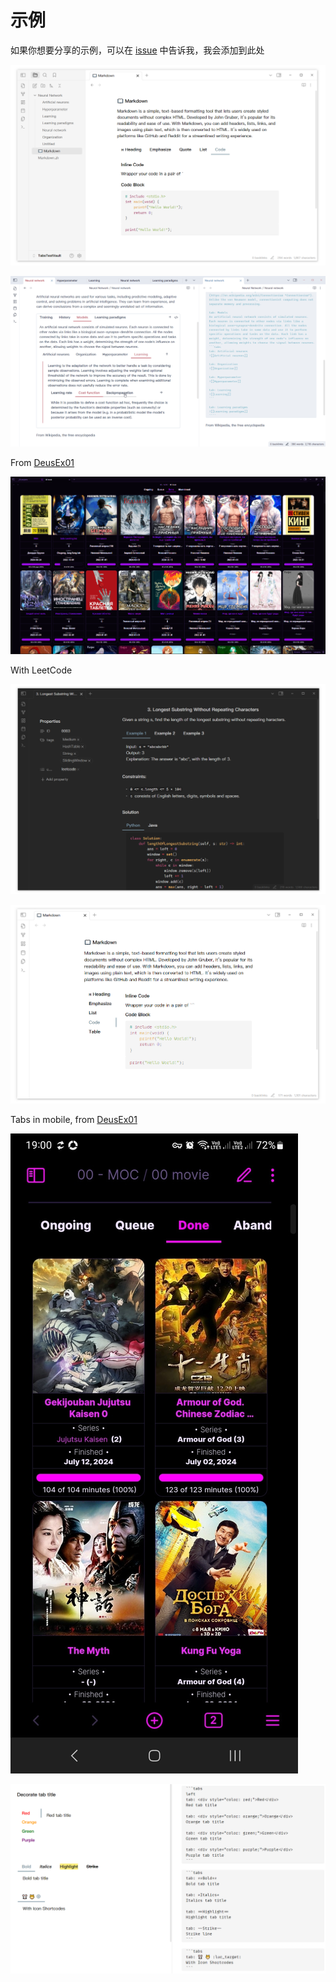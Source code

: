 # 示例

如果你想要分享的示例，可以在 [issue](https://github.com/xhuajin/obsidian-tabs/issues/new) 中告诉我，我会添加到此处

![tabs-1](../assets/tabs-1.png)

![tabs-4](../assets/tabs-4.png)

From [DeusEx01](https://github.com/xhuajin/obsidian-tabs/issues/28)

![showcase-DeusEx01](../assets/tabs-showcase-01-by-DeusEx01.png)

With LeetCode

![tabs-7](../assets/tabs-7.png)

![tabs-nav-left](../assets/tabs-nav-left.png)

Tabs in mobile, from [DeusEx01](https://github.com/xhuajin/obsidian-tabs/issues/28)

![showcase-DeusEx01](../assets/tabs-showcase-02-by-DeusEx01.png)

![decorate-title](../assets/tabs-decorate-title.png)
